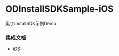 # ODInstallSDKSample-iOS
奥丁InstallSDK示例Demo

### 集成文档
 - [iOS](https://github.com/odindata/ODInstallSDK/blob/master/README.md)
